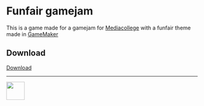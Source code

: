 # Funfair gamejam

This is a game made for a gamejam for [Mediacollege](https://www.ma-web.nl/) with a funfair theme made in [GameMaker](https://www.yoyogames.com/gamemaker)

## Download

[Download](http://22084.hosts.ma-cloud.nl/funfair-gamejam/Gamejam.exe)

---

<img src="https://www.ma-web.nl/static/vector/Logo_blok.svg" width="48">
